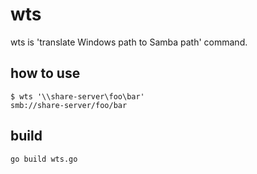 # wts

wts is 'translate Windows path to Samba path' command.

## how to use

```
$ wts '\\share-server\foo\bar'
smb://share-server/foo/bar
```

## build

```
go build wts.go
```
